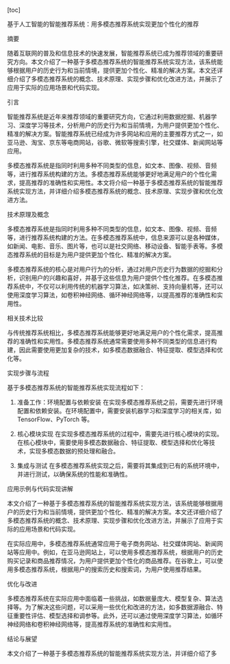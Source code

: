 
[toc]                    
                
                
基于人工智能的智能推荐系统：用多模态推荐系统实现更加个性化的推荐

摘要

随着互联网的普及和信息技术的快速发展，智能推荐系统已成为推荐领域的重要研究方向。本文介绍了一种基于多模态推荐系统的智能推荐系统实现方法，该系统能够根据用户的历史行为和当前情境，提供更加个性化、精准的解决方案。本文还详细介绍了多模态推荐系统的概念、技术原理、实现步骤和优化改进方法，并展示了应用于实际的应用场景和代码实现。

引言

智能推荐系统是近年来推荐领域的重要研究方向，它通过利用数据挖掘、机器学习、深度学习等技术，分析用户的历史行为和当前情境，为用户提供更加个性化、精准的解决方案。智能推荐系统已经成为许多网站和应用的主要推荐方式之一，如亚马逊、淘宝、京东等电商网站，谷歌、微软等搜索引擎，社交媒体、新闻网站等应用。

多模态推荐系统是指同时利用多种不同类型的信息，如文本、图像、视频、音频等，进行推荐系统构建的方法。多模态推荐系统能够更好地满足用户的个性化需求，提高推荐的准确性和实用性。本文将介绍一种基于多模态推荐系统的智能推荐系统实现方法，并详细介绍多模态推荐系统的概念、技术原理、实现步骤和优化改进方法。

技术原理及概念

多模态推荐系统是指同时利用多种不同类型的信息，如文本、图像、视频、音频等，进行推荐系统构建的方法。在多模态推荐系统中，信息来源可以是各种媒体，如新闻、电影、音乐、图片等，也可以是社交网络、移动设备、智能手表等。多模态推荐系统的目标是为用户提供更加个性化、精准的解决方案。

多模态推荐系统的核心是对用户行为的分析，通过对用户历史行为数据的挖掘和分析，识别用户的兴趣和喜好，并基于这些信息为用户提供个性化推荐。在多模态推荐系统中，不仅可以利用传统的机器学习算法，如决策树、支持向量机等，还可以使用深度学习算法，如卷积神经网络、循环神经网络等，以提高推荐的准确性和实用性。

相关技术比较

与传统推荐系统相比，多模态推荐系统能够更好地满足用户的个性化需求，提高推荐的准确性和实用性。多模态推荐系统通常需要使用多种不同类型的信息进行构建，因此需要使用更加复杂的技术，如多模态数据融合、特征提取、模型选择和优化等。

实现步骤与流程

基于多模态推荐系统的智能推荐系统实现流程如下：

1. 准备工作：环境配置与依赖安装
在实现多模态推荐系统之前，需要先进行环境配置和依赖安装。在环境配置中，需要安装机器学习和深度学习的相关库，如 TensorFlow、PyTorch 等。

2. 核心模块实现
在实现多模态推荐系统的过程中，需要先进行核心模块的实现。在核心模块中，需要使用多模态数据融合、特征提取、模型选择和优化等技术，实现多模态数据的预处理和融合。

3. 集成与测试
在多模态推荐系统实现之后，需要将其集成到已有的系统环境中，并进行测试，以确保系统的性能和准确性。

应用示例与代码实现讲解

本文介绍了一种基于多模态推荐系统的智能推荐系统实现方法，该系统能够根据用户的历史行为和当前情境，提供更加个性化、精准的解决方案。本文还详细介绍了多模态推荐系统的概念、技术原理、实现步骤和优化改进方法，并展示了应用于实际的应用场景和代码实现。

在实际应用中，多模态推荐系统通常应用于电子商务网站、社交媒体网站、新闻网站等应用中。例如，在亚马逊网站上，可以使用多模态推荐系统，根据用户的历史购买记录和商品推荐情况，为用户提供更加个性化的商品推荐。在谷歌上，可以使用多模态推荐系统，根据用户的搜索历史和搜索词，为用户使用推荐结果。

优化与改进

多模态推荐系统在实际应用中面临着一些挑战，如数据量庞大、模型复杂、算法选择等。为了解决这些问题，可以采用一些优化和改进的方法，如多数据源融合、特征重要性评估、模型选择和调参等。此外，还可以通过使用深度学习算法，如循环神经网络和卷积神经网络等，提高推荐系统的准确性和实用性。

结论与展望

本文介绍了一种基于多模态推荐系统的智能推荐系统实现方法，并详细介绍了多

